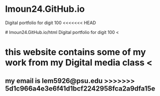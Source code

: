 # lmoun24.GitHub.io
 Digital portfolio for digit 100
<<<<<<< HEAD
 <head><Laney Mountz digit 100 portfolio
   <
=======
<head></lANEY Mountz>
# lmoun24.GitHub.io/html
 Digital portfolio for digit 100
 <head>
   <title>Laney Mountz digit 100 portfolio-cv</title>
<link rel= "stylesheet">
<meta name= "description"content="portfolio of my work in Digit 100 and my resume">
<meta charset="utf-8">
<<h1></about> this website contains some of my work from my Digital media class
<<h2></contact>my email is lem5926@psu.edu
  <link><https://psu.instructure.com/courses/2365307>
    <link><https://docs.google.com/document/d/100PVCpQGuAvp9FQbOAiwwcxYjhDuPQJB7H2m3Jd2Ync/edit?tab=t.0>
>>>>>>> 5d1c966a4e3e6f41d1bcf2242958fca2a9dfa15e
